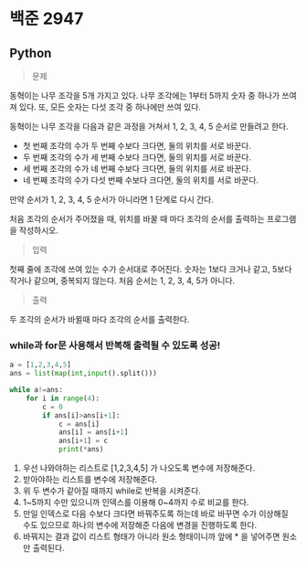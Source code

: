 # 백준 2947
## Python

> 문제

동혁이는 나무 조각을 5개 가지고 있다. 나무 조각에는 1부터 5까지 숫자 중 하나가 쓰여져 있다. 또, 모든 숫자는 다섯 조각 중 하나에만 쓰여 있다.

동혁이는 나무 조각을 다음과 같은 과정을 거쳐서 1, 2, 3, 4, 5 순서로 만들려고 한다.

- 첫 번째 조각의 수가 두 번째 수보다 크다면, 둘의 위치를 서로 바꾼다.
- 두 번째 조각의 수가 세 번째 수보다 크다면, 둘의 위치를 서로 바꾼다.
- 세 번째 조각의 수가 네 번째 수보다 크다면, 둘의 위치를 서로 바꾼다.
- 네 번째 조각의 수가 다섯 번째 수보다 크다면, 둘의 위치를 서로 바꾼다.

만약 순서가 1, 2, 3, 4, 5 순서가 아니라면 1 단계로 다시 간다.

처음 조각의 순서가 주어졌을 때, 위치를 바꿀 때 마다 조각의 순서를 출력하는 프로그램을 작성하시오.

>입력

첫째 줄에 조각에 쓰여 있는 수가 순서대로 주어진다. 숫자는 1보다 크거나 같고, 5보다 작거나 같으며, 중복되지 않는다. 처음 순서는 1, 2, 3, 4, 5가 아니다.

>출력

두 조각의 순서가 바뀔때 마다 조각의 순서를 출력한다.

### while과 for문 사용해서 반복해 출력될 수 있도록 성공!
```python
a = [1,2,3,4,5]
ans = list(map(int,input().split()))

while a!=ans:
    for i in range(4):
        c = 0
        if ans[i]>ans[i+1]:
            c = ans[i]
            ans[i] = ans[i+1]
            ans[i+1] = c
            print(*ans)
```
1. 우선 나와야하는 리스트로 [1,2,3,4,5] 가 나오도록 변수에 저장해준다.
2. 받아야하는 리스트를 변수에 저장해준다.
3. 위 두 변수가 같아질 때까지 while로 반복을 시켜준다.
4. 1~5까지 수만 있으니까 인덱스를 이용해 0~4까지 수로 비교를 한다.
5. 만일 인덱스로 다음 수보다 크다면 바꿔주도록 하는데 바로 바꾸면 수가 이상해질 수도 있으므로 하나의 변수에 저장해준 다음에 변경을 진행하도록 한다.
6. 바꿔지는 결과 값이 리스트 형태가 아니라 원소 형태이니까 앞에 * 을 넣어주면 원소만 출력된다.
